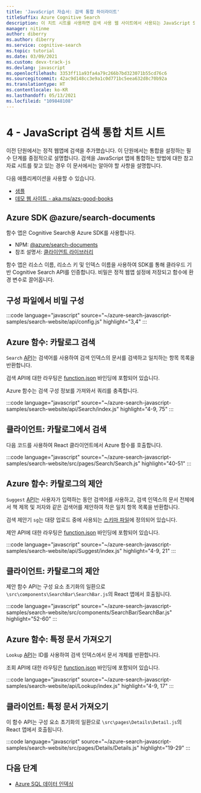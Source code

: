 ```yaml
---
title: 'JavaScript 자습서: 검색 통합 하이라이트'
titleSuffix: Azure Cognitive Search
description: 이 치트 시트를 사용하면 검색 사용 웹 사이트에서 사용되는 JavaScript SDK 검색 통합 쿼리를 이해할 수 있습니다.
manager: nitinme
author: diberry
ms.author: diberry
ms.service: cognitive-search
ms.topic: tutorial
ms.date: 03/09/2021
ms.custom: devx-track-js
ms.devlang: javascript
ms.openlocfilehash: 3353ff11a93fa4a79c266b7bd323071b55cd76c6
ms.sourcegitcommit: 42ac9d148cc3e9a1c0d771bc5eea632d8c70b92a
ms.translationtype: HT
ms.contentlocale: ko-KR
ms.lasthandoff: 05/13/2021
ms.locfileid: "109848108"
---
```

# <a name="4---javascript-search-integration-cheat-sheet"></a>4 - JavaScript 검색 통합 치트 시트

이전 단원에서는 정적 웹앱에 검색을 추가했습니다. 이 단원에서는 통합을 설정하는 필수 단계를 중점적으로 설명합니다. 검색을 JavaScript 앱에 통합하는 방법에 대한 참고 자료 시트를 찾고 있는 경우 이 문서에서는 알아야 할 사항을 설명합니다.

다음 애플리케이션을 사용할 수 있습니다. 
* [샘플](https://github.com/Azure-Samples/azure-search-javascript-samples/tree/master/search-website)
* [데모 웹 사이트 - aka.ms/azs-good-books](https://aka.ms/azs-good-books)

## <a name="azure-sdk-azuresearch-documents"></a>Azure SDK @azure/search-documents 

함수 앱은 Cognitive Search용 Azure SDK를 사용합니다.

* NPM: [@azure/search-documents](https://www.npmjs.com/package/@azure/search-documents)
* 참조 설명서: [클라이언트 라이브러리](/javascript/api/overview/azure/search-documents-readme)

함수 앱은 리소스 이름, 리소스 키 및 인덱스 이름을 사용하여 SDK를 통해 클라우드 기반 Cognitive Search API를 인증합니다. 비밀은 정적 웹앱 설정에 저장되고 함수에 환경 변수로 끌어옵니다. 

## <a name="configure-secrets-in-a-configuration-file"></a>구성 파일에서 비밀 구성

:::code language="javascript" source="~/azure-search-javascript-samples/search-website/api/config.js" highlight="3,4" :::

## <a name="azure-function-search-the-catalog"></a>Azure 함수: 카탈로그 검색

`Search` [API](https://github.com/Azure-Samples/azure-search-javascript-samples/blob/master/search-website/api/Search/index.js)는 검색어를 사용하여 검색 인덱스의 문서를 검색하고 일치하는 항목 목록을 반환합니다. 

검색 API에 대한 라우팅은 [function.json](https://github.com/Azure-Samples/azure-search-javascript-samples/blob/master/search-website/api/Search/function.json) 바인딩에 포함되어 있습니다.

Azure 함수는 검색 구성 정보를 가져와서 쿼리를 충족합니다.

:::code language="javascript" source="~/azure-search-javascript-samples/search-website/api/Search/index.js" highlight="4-9, 75" :::

## <a name="client-search-from-the-catalog"></a>클라이언트: 카탈로그에서 검색

다음 코드를 사용하여 React 클라이언트에서 Azure 함수를 호출합니다. 

:::code language="javascript" source="~/azure-search-javascript-samples/search-website/src/pages/Search/Search.js" highlight="40-51" :::

## <a name="azure-function-suggestions-from-the-catalog"></a>Azure 함수: 카탈로그의 제안

`Suggest` [API](https://github.com/Azure-Samples/azure-search-javascript-samples/blob/master/search-website/api/Suggest/index.js)는 사용자가 입력하는 동안 검색어를 사용하고, 검색 인덱스의 문서 전체에서 책 제목 및 저자와 같은 검색어를 제안하여 작은 일치 항목 목록을 반환합니다. 

검색 제안기 `sg`는 대량 업로드 중에 사용되는 [스키마 파일](https://github.com/Azure-Samples/azure-search-javascript-samples/blob/master/search-website/bulk-insert/good-books-index.json)에 정의되어 있습니다.

제안 API에 대한 라우팅은 [function.json](https://github.com/Azure-Samples/azure-search-javascript-samples/blob/master/search-website/api/Suggest/function.json) 바인딩에 포함되어 있습니다.

:::code language="javascript" source="~/azure-search-javascript-samples/search-website/api/Suggest/index.js" highlight="4-9, 21" :::

## <a name="client-suggestions-from-the-catalog"></a>클라이언트: 카탈로그의 제안

제안 함수 API는 구성 요소 초기화의 일환으로 `\src\components\SearchBar\SearchBar.js`의 React 앱에서 호출됩니다.

:::code language="javascript" source="~/azure-search-javascript-samples/search-website/src/components/SearchBar/SearchBar.js" highlight="52-60" :::

## <a name="azure-function-get-specific-document"></a>Azure 함수: 특정 문서 가져오기 

`Lookup` [API](https://github.com/Azure-Samples/azure-search-javascript-samples/blob/master/search-website/api/Lookup/index.js)는 ID를 사용하여 검색 인덱스에서 문서 개체를 반환합니다. 

조회 API에 대한 라우팅은 [function.json](https://github.com/Azure-Samples/azure-search-javascript-samples/blob/master/search-website/api/Lookup/function.json) 바인딩에 포함되어 있습니다.

:::code language="javascript" source="~/azure-search-javascript-samples/search-website/api/Lookup/index.js" highlight="4-9, 17" :::

## <a name="client-get-specific-document"></a>클라이언트: 특정 문서 가져오기 

이 함수 API는 구성 요소 초기화의 일환으로 `\src\pages\Details\Detail.js`의 React 앱에서 호출됩니다.

:::code language="javascript" source="~/azure-search-javascript-samples/search-website/src/pages/Details/Details.js" highlight="19-29" :::

## <a name="next-steps"></a>다음 단계

* [Azure SQL 데이터 인덱싱](search-indexer-tutorial.md)
